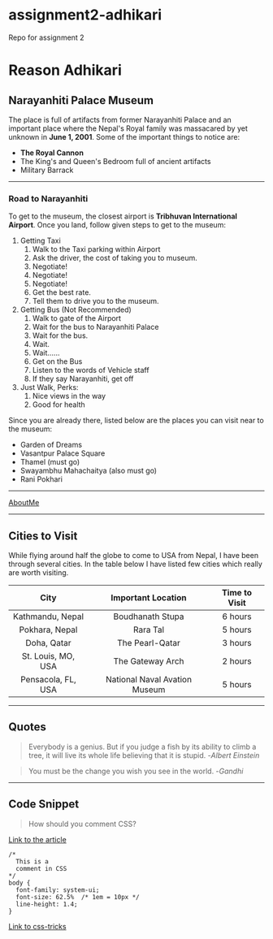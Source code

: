 # assignment2-adhikari
Repo for assignment 2

# Reason Adhikari
## Narayanhiti Palace Museum

The place is full of artifacts from former Narayanhiti Palace and an important place where the Nepal's Royal family was massacared by yet unknown in **June 1, 2001**. Some of the important things to notice are:
* **The Royal Cannon**
* The King's and Queen's Bedroom full of ancient artifacts
* Military Barrack
---
### Road to Narayanhiti
To get to the museum, the closest airport is **Tribhuvan International Airport**. Once you land, follow given steps to get to the museum:
1. Getting Taxi
    1) Walk to the Taxi parking within Airport
    2) Ask the driver, the cost of taking you to museum.
    3) Negotiate!
    4) Negotiate!
    5) Negotiate!
    6) Get the best rate.
    7) Tell them to drive you to the museum.
2. Getting Bus (Not Recommended)
    1) Walk to gate of the Airport
    2) Wait for the bus to Narayanhiti Palace
    3) Wait for the bus.
    4) Wait.
    5) Wait......
    6) Get on the Bus 
    7) Listen to the words of Vehicle staff
    8) If they say Narayanhiti, get off
3. Just Walk, Perks:
    1) Nice views in the way
    2) Good for health


Since you are already there, listed below are the places you can visit near to the museum:
* Garden of Dreams
* Vasantpur Palace Square
* Thamel (must go)
* Swayambhu Mahachaitya (also must go)
* Rani Pokhari

***
[AboutMe](AboutMe.md)

***

## Cities to Visit

While flying around half the globe to come to USA from Nepal, I have been through several cities. In the table below I have listed few cities which really are worth visiting.

|City   |Important Location |Time to Visit  |
| :---: | :---:        |:---:   |
|Kathmandu, Nepal| Boudhanath Stupa| 6 hours|
|Pokhara, Nepal | Rara Tal | 5 hours |
|Doha, Qatar | The Pearl-Qatar| 3 hours |
|St. Louis, MO, USA| The Gateway Arch | 2 hours |
| Pensacola, FL, USA | National Naval Avation Museum | 5 hours|

***
 ## Quotes
  >Everybody is a genius. But if you judge a fish by its ability to climb a tree, it will live its whole life believing that it is stupid. -*Albert Einstein*

  >You must be the change you wish you see in the world. -*Gandhi*

  ***

  ## Code Snippet
  > How should you comment CSS?
  
  [Link to the article](https://stackoverflow.com/questions/31063966/how-should-you-comment-css#:~:text=Just%20use%20%2F*%20%2D%2D%2D%2D,to%20comment%20out%20some%20block.&text=Show%20activity%20on%20this%20post.,-Whether%20you%20choose&text=is%20not%20useful-,Show%20activity%20on%20this%20post.,%2F*%20Comment%20of%20CSS%20*%2F%20.)

  ```
  /*
    This is a 
    comment in CSS
  */
  body {
    font-family: system-ui;
    font-size: 62.5%  /* 1em = 10px */
    line-height: 1.4;
  }
  ```
  [Link to css-tricks ](https://css-tricks.com/snippets/css/comments-in-css/)